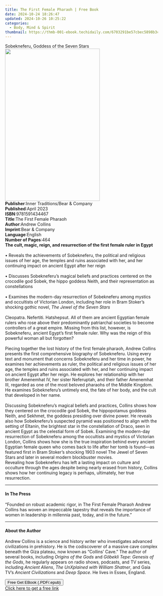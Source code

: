 ```yaml
---
title: The First Female Pharaoh | Free Book
date: 2024-10-24 18:26:47
updated: 2024-10-26 10:25:22
categories:
  - Body, Mind & Spirit
thumbnail: https://thmb-001-ebook.techidaily.com/6703291be57cbec5898b3ca5820b1c2cae8bc84167f6b7c44cafb6bc6a4739bb.jpg
---
```

<main id="book-container">
  <div class="flex flex-col">
    <div class="book-brief flex-1 py-6 px-4 sm:p-6 md:py-10 md:px-8">
      <!-- brief-->
      <div class="book-brief-main">Sobekneferu, Goddess of the Seven Stars</div>
    </div>
    <div
      class="book-meta-info flex-1 grid gap-4 col-start-1 col-end-3 row-start-1 sm:mb-6 sm:grid-cols-4 lg:gap-6 lg:col-start-2 lg:row-end-6 lg:row-span-6 lg:mb-0"
    >
      <div
        class="book-meta-info-left place-content-center mt-4 p-4 text-sm leading-6 col-start-2 col-span-2 dark:text-slate-400"
      >
        <img
          class="w-full h-500 object-cover rounded-lg sm:h-255 sm:col-span-2 lg:col-span-full"
          src="https://img-001-ebook.techidaily.com/09c7763fda2af15f7637dd1a28e7c1bae1408b2c6963e3252c83aae72b0c8b47.jpg"
          alt=""
          width="312"
          height="500"
        />
      </div>
      <div
        class="book-meta-info-right mt-2 col-start-1 row-start-2 col-span-3 self-center"
      >
        <!-- meta data  -->
        <div class="flex flex-col px-4 md:px-8">
          <div class="flex-1">
            <strong>Publisher</strong>:<span class="px-2"
              >Inner Traditions/Bear &amp; Company</span
            >
          </div>
          <div class="flex-1">
            <strong>Published</strong>:<span class="px-2">April 2023</span>
          </div>
          <div class="flex-1">
            <strong>ISBN</strong>:<span class="px-2">9781591434467</span>
          </div>
          <div class="flex-1">
            <strong>Title</strong>:<span class="px-2"
              >The First Female Pharaoh</span
            >
          </div>
          <div class="flex-1">
            <strong>Author</strong>:<span class="px-2">Andrew Collins</span>
          </div>
          <div class="flex-1">
            <strong>Imprint</strong>:<span class="px-2"
              >Bear &amp; Company</span
            >
          </div>
          <div class="flex-1">
            <strong>Language</strong>:<span class="px-2">English</span>
          </div>
          <div class="flex-1">
            <strong>Number of Pages</strong>:<span class="px-2">464</span>
          </div>
        </div>
      </div>
    </div>
    <div class="book-description flex-1 py-6 px-4 sm:p-6 md:py-10 md:px-8">
      <div class="book-description-main">
        <div accordion-content="" id="description">
          <b
            >The cult, magic, reign, and resurrection of the first female ruler
            in Egypt</b
          ><br /><br />• Reveals the achievements of Sobekneferu, the political
          and religious issues of her age, the temples and ruins associated with
          her, and her continuing impact on ancient Egypt after her reign<br /><br />•
          Discusses Sobekneferu’s magical beliefs and practices centered on the
          crocodile god Sobek, the hippo goddess Neith, and their representation
          as constellations<br /><br />• Examines the modern-day resurrection of
          Sobekneferu among mystics and occultists of Victorian London,
          including her role in Bram Stoker’s shocking gothic novel,
          <i>The Jewel of the Seven Stars</i><br /><br />Cleopatra. Nefertiti.
          Hatshepsut. All of them are ancient Egyptian female rulers who rose
          above their predominantly patriarchal societies to become controllers
          of a great empire. Missing from this list, however, is Sobekneferu,
          ancient Egypt’s first female ruler. Why was the reign of this powerful
          woman all but forgotten? <br /><br />Piecing together the lost history
          of the first female pharaoh, Andrew Collins presents the first
          comprehensive biography of Sobekneferu. Using every text and monument
          that concerns Sobekneferu and her time in power, he examines her
          achievements as ruler, the political and religious issues of her age,
          the temples and ruins associated with her, and her continuing impact
          on ancient Egypt after her reign. He explores her relationship with
          her brother Amenemhat IV, her sister Neferuptah, and their father
          Amenemhat III, regarded as one of the most beloved pharaohs of the
          Middle Kingdom. He examines Sobekneferu’s untimely end, the fate of
          her body, and the cult that developed in her name.
          <br /><br />Discussing Sobekneferu’s magical beliefs and practices,
          Collins shows how they centered on the crocodile god Sobek, the
          hippopotamus goddess Neith, and Sekhmet, the goddess presiding over
          divine power. He reveals also how Sobekneferu’s suspected pyramid was
          positioned to align with the setting of Eltanin, the brightest star in
          the constellation of Draco, seen in ancient Egypt as the celestial
          form of Sobek. Examining the modern-day resurrection of Sobekneferu
          among the occultists and mystics of Victorian London, Collins shows
          how she is the true inspiration behind every ancient Egyptian female
          queen who comes back to life after her tomb is found—as featured first
          in Bram Stoker’s shocking 1903 novel The Jewel of Seven Stars and
          later in several modern blockbuster movies. <br />Revealing how
          Sobekneferu has left a lasting impact on culture and occulture through
          the ages despite being nearly erased from history, Collins shows how
          her continuing legacy is perhaps, ultimately, her true resurrection.
        </div>
        <div class="accordion-fader"></div>
      </div>
    </div>
    <div class="book-excerpts flex-1 py-6 px-4 sm:p-6 md:py-10 md:px-8">
      <!-- excerpts-->
      <div class="book-excerpts-main">
        <hr />
        <h4 class="placeholder placeholder-heading">
          <span>In The Press</span>
        </h4>
        <p>
          “Founded on robust academic rigor, in The First Female Pharaoh Andrew
          Collins has woven an impeccable tapestry that reveals the importance
          of women in leadership in millennia past, today, and in the future.”
        </p>
      </div>
    </div>
    <div class="book-about-author flex-1 py-6 px-4 sm:p-6 md:py-10 md:px-8">
      <!-- about author-->
      <div class="book-main-author-main">
        <hr />
        <h4 class="placeholder placeholder-heading">
          <span>About the Author</span>
        </h4>
        <p>
          Andrew Collins is a science and history writer who investigates
          advanced civilizations in prehistory. He is the codiscoverer of a
          massive cave complex beneath the Giza plateau, now known as “Collins’
          Cave.” The author of several books, including
          <i>Origins of the Gods</i> and
          <i>Göbekli Tepe: Genesis of the Gods</i>, he regularly appears on
          radio shows, podcasts, and TV series, including <i>Ancient Aliens</i>,
          <i>The UnXplained with William Shatner</i>, and Gaia TV’s
          <i>Ancient Civilizations</i> and<i> Deep Space</i>. He lives in Essex,
          England.
        </p>
      </div>
    </div>
    <div class="book-free-get flex-1 py-6 px-4 sm:p-6 md:py-10 md:px-8">
      <button
        id="btn-free-get"
        class="bg-blue-500 hover:bg-blue-700 text-white font-bold py-2 px-4 rounded"
      >
        Free Get EBook (.PDF/.epub)
      </button>
      <div id="countdown-display" class="px-2 text-lg mt-2"></div>
      <a
        id="free-link"
        class="hidden bg-blue-500 hover:bg-blue-700 text-white font-bold py-2 px-4 rounded"
        href="https://www.ebooks.com/en-us/book/210644954/the-first-female-pharaoh/andrew-collins/"
        target="_blank"
        >Click here to get a free link</a
      >
    </div>
    <script>
      let countdownTime = 0;
      let countdownInterval = null;
      document
        .getElementById('btn-free-get')
        .addEventListener('click', startCountdown);
      function startCountdown() {
        countdownTime = new Date().getTime() + 60000 * 3;
        countdownInterval = setInterval(updateCountdown, 1000);
        document.getElementById('btn-free-get').disabled = true;
        document
          .getElementById('btn-free-get')
          .classList.add('bg-gray-500', 'cursor-not-allowed');
      }
      function updateCountdown() {
        let currentTime = new Date().getTime();
        let timeLeft = countdownTime - currentTime;
        let secondsLeft = Math.floor(timeLeft / 1000);
        document.getElementById('countdown-display').innerHTML =
          `Remaining time: ${secondsLeft} seconds.`;
        if (secondsLeft <= 0) {
          clearInterval(countdownInterval);
          document.getElementById('btn-free-get').classList.add('hidden');
          document.getElementById('free-link').classList.remove('hidden');
          document.getElementById('countdown-display').innerHTML = '';
        }
      }
    </script>
  </div>
</main>
